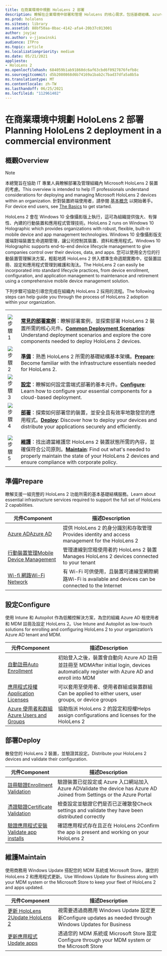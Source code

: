 ```yaml
---
title: 在商業環境中規劃 HoloLens 2 部署
description: 瞭解在企業環境中部署和管理 HoloLens 的核心需求，包括基礎結構、azure active directory 和行動裝置管理。
ms.prod: hololens
ms.sitesec: library
ms.assetid: 88bf50aa-0bac-4142-afa4-20b37c013001
author: joyjaz
ms.author: v-jjaswinski
audience: ITPro
ms.topic: article
ms.localizationpriority: medium
ms.date: 05/21/2021
appliesto:
- HoloLens 2
ms.openlocfilehash: 684059b1ab91860dc6af63cbd6f0927876fefb8c
ms.sourcegitcommit: d5b2080868d6b74169a1bab2c7bad37dfa5a8b5a
ms.translationtype: MT
ms.contentlocale: zh-TW
ms.lasthandoff: 06/25/2021
ms.locfileid: "112961402"
---
```

# <a name="planning-hololens-2-deployment-in-a-commercial-environment"></a><span data-ttu-id="5cd36-103">在商業環境中規劃 HoloLens 2 部署</span><span class="sxs-lookup"><span data-stu-id="5cd36-103">Planning HoloLens 2 deployment in a commercial environment</span></span>

## <a name="overview"></a><span data-ttu-id="5cd36-104">概觀</span><span class="sxs-lookup"><span data-stu-id="5cd36-104">Overview</span></span>
> [!NOTE]
> <span data-ttu-id="5cd36-105">本總覽旨在協助 IT 專業人員瞭解部署及管理組織內 Microsoft HoloLens 2 裝置的考慮。</span><span class="sxs-lookup"><span data-stu-id="5cd36-105">This overview is intended to help IT professionals understand considerations for deploying and managing Microsoft HoloLens 2 devices within an organization.</span></span> <span data-ttu-id="5cd36-106">針對裝置終端使用者，請參閱 [基本概念](hololens2-setup.md) 以開始著手。</span><span class="sxs-lookup"><span data-stu-id="5cd36-106">For device end users, see [The Basics](hololens2-setup.md) to get started.</span></span>

<span data-ttu-id="5cd36-107">HoloLens 2 會在 Windows 10 全像攝影版上執行，這可為組織提供強大、有彈性、內建的行動裝置和應用程式管理技術。</span><span class="sxs-lookup"><span data-stu-id="5cd36-107">HoloLens 2 runs on Windows 10 Holographic which provides organizations with robust, flexible, built-in mobile device and app management technologies.</span></span> <span data-ttu-id="5cd36-108">Windows 10 全像攝影版支援端對端裝置生命週期管理，讓公司控制其裝置、資料和應用程式。</span><span class="sxs-lookup"><span data-stu-id="5cd36-108">Windows 10 Holographic supports end-to-end device lifecycle management to give companies control over their devices, data, and apps.</span></span> <span data-ttu-id="5cd36-109">您可以使用全方位的行動裝置管理解決方案，輕鬆地將 HoloLens 2 併入標準生命週期實務中，從裝置註冊、設定和應用程式管理到維護和淘汰。</span><span class="sxs-lookup"><span data-stu-id="5cd36-109">The HoloLens 2 can easily be incorporated into standard lifecycle practices, from device enrollment, configuration, and application management to maintenance and retirement using a comprehensive mobile device management solution.</span></span>

<span data-ttu-id="5cd36-110">下列步驟可協助引導您完成在組織內 HoloLens 2 採用的流程。</span><span class="sxs-lookup"><span data-stu-id="5cd36-110">The following steps can help guide you through the process of HoloLens 2 adoption within your organization.</span></span>

| | |
|--|--|
| ![步驟 1](images/1green.png)| <br/> <span data-ttu-id="5cd36-112">**[常見的部署案例](hololens-requirements.md)**：瞭解部署案例，並探索部署 HoloLens 2 裝置所需的核心元件。</span><span class="sxs-lookup"><span data-stu-id="5cd36-112">**[Common Deployment Scenarios](hololens-requirements.md)**: Understand deployment scenarios and explore the core components needed to deploy HoloLens 2 devices.</span></span> |
| ![步驟 2](images/2green.png)| <br/> <span data-ttu-id="5cd36-114">**[準備](#prepare)**：熟悉 HoloLens 2 所需的基礎結構基本架構。</span><span class="sxs-lookup"><span data-stu-id="5cd36-114">**[Prepare](#prepare)**: Become familiar with the infrastructure essentials needed for HoloLens 2.</span></span> |
| ![步驟 3](images/3green.png) | <br/> <span data-ttu-id="5cd36-116">**[設定](#configure)**：瞭解如何設定雲端式部署的基本元件。</span><span class="sxs-lookup"><span data-stu-id="5cd36-116">**[Configure](#configure)**: Learn how to configure your essential components for a cloud-based deployment.</span></span> |
| ![步驟 4](images/4green.png) | <br/> <span data-ttu-id="5cd36-118">**[部署](#deploy)**：探索如何部署您的裝置，並安全且有效率地散發您的應用程式。</span><span class="sxs-lookup"><span data-stu-id="5cd36-118">**[Deploy](#deploy)**: Discover how to deploy your devices and distribute your applications securely and efficiently.</span></span> |
| ![步驟 5](images/5green.png) | <br/> <span data-ttu-id="5cd36-120">**[維護](#maintain)**：找出適當維護您 HoloLens 2 裝置狀態所需的內容，並確保符合公司原則。</span><span class="sxs-lookup"><span data-stu-id="5cd36-120">**[Maintain](#maintain)**: Find out what's needed to properly maintain the state of your HoloLens 2 devices and ensure compliance with corporate policy.</span></span> |

## <a name="prepare"></a><span data-ttu-id="5cd36-121">準備</span><span class="sxs-lookup"><span data-stu-id="5cd36-121">Prepare</span></span>

<span data-ttu-id="5cd36-122">瞭解支援一組完整的 HoloLens 2 功能所需的基本基礎結構服務。</span><span class="sxs-lookup"><span data-stu-id="5cd36-122">Learn about essential infrastructure services required to support the full set of HoloLens 2 capabilities.</span></span> 

| <span data-ttu-id="5cd36-123">元件</span><span class="sxs-lookup"><span data-stu-id="5cd36-123">Component</span></span> | <span data-ttu-id="5cd36-124">描述</span><span class="sxs-lookup"><span data-stu-id="5cd36-124">Description</span></span> |
|-----------|------------|
| [<span data-ttu-id="5cd36-125">Azure AD</span><span class="sxs-lookup"><span data-stu-id="5cd36-125">Azure AD</span></span>](hololens-identity.md) | <span data-ttu-id="5cd36-126">提供 HoloLens 2 的身分識別和存取管理</span><span class="sxs-lookup"><span data-stu-id="5cd36-126">Provides identity and access management for the HoloLens 2</span></span>  |
| [<span data-ttu-id="5cd36-127">行動裝置管理</span><span class="sxs-lookup"><span data-stu-id="5cd36-127">Mobile Device Management</span></span>](hololens-mdm-configure.md)| <span data-ttu-id="5cd36-128">管理連線到您租使用者的 HoloLens 2 裝置</span><span class="sxs-lookup"><span data-stu-id="5cd36-128">Manages HoloLens 2 devices connected to your tenant</span></span>  |
| [<span data-ttu-id="5cd36-129">Wi-fi 網路</span><span class="sxs-lookup"><span data-stu-id="5cd36-129">Wi-Fi Network</span></span>](hololens-commercial-infrastructure.md)| <span data-ttu-id="5cd36-130">有 Wi-Fi 可供使用，且裝置可連線至網際網路</span><span class="sxs-lookup"><span data-stu-id="5cd36-130">Wi-Fi is available and devices can be connected to the Internet</span></span>  |

## <a name="configure"></a><span data-ttu-id="5cd36-131">設定</span><span class="sxs-lookup"><span data-stu-id="5cd36-131">Configure</span></span>

<span data-ttu-id="5cd36-132">使用 Intune 和 Autopilot 作為低觸控解決方案，為您的組織 Azure AD 租使用者和 MDM 註冊及設定 HoloLens 2。</span><span class="sxs-lookup"><span data-stu-id="5cd36-132">Use Intune and Autopilot as low-touch solutions for enrolling and configuring HoloLens 2 to your organization’s Azure AD tenant and MDM.</span></span>

| <span data-ttu-id="5cd36-133">元件</span><span class="sxs-lookup"><span data-stu-id="5cd36-133">Component</span></span> | <span data-ttu-id="5cd36-134">描述</span><span class="sxs-lookup"><span data-stu-id="5cd36-134">Description</span></span> |
|-----------|------------|
| [<span data-ttu-id="5cd36-135">自動註冊</span><span class="sxs-lookup"><span data-stu-id="5cd36-135">Auto Enrollment</span></span>](hololens-enroll-mdm.md#auto-enrollment-in-mdm) | <span data-ttu-id="5cd36-136">初始登入之後，裝置會自動向 Azure AD 註冊並註冊至 MDM</span><span class="sxs-lookup"><span data-stu-id="5cd36-136">After initial login, devices automatically register with Azure AD and enroll into MDM</span></span>  |
| [<span data-ttu-id="5cd36-137">應用程式授權</span><span class="sxs-lookup"><span data-stu-id="5cd36-137">Application Licenses</span></span>](hololens2-cloud-connected-configure.md#application-licenses)| <span data-ttu-id="5cd36-138">可以套用至使用者、使用者群組或裝置群組</span><span class="sxs-lookup"><span data-stu-id="5cd36-138">Can be applied to either users, user groups, or device groups</span></span>  |
| [<span data-ttu-id="5cd36-139">Azure 使用者和群組</span><span class="sxs-lookup"><span data-stu-id="5cd36-139">Azure Users and Groups</span></span>](hololens2-cloud-connected-configure.md#azure-users-and-groups) | <span data-ttu-id="5cd36-140">協助指派 HoloLens 2 的設定和授權</span><span class="sxs-lookup"><span data-stu-id="5cd36-140">Helps assign configurations and licenses for the HoloLens 2</span></span>  |

## <a name="deploy"></a><span data-ttu-id="5cd36-141">部署</span><span class="sxs-lookup"><span data-stu-id="5cd36-141">Deploy</span></span>

<span data-ttu-id="5cd36-142">散發您的 HoloLens 2 裝置，並驗證其設定。</span><span class="sxs-lookup"><span data-stu-id="5cd36-142">Distribute your HoloLens 2 devices and validate their configuration.</span></span> 

| <span data-ttu-id="5cd36-143">元件</span><span class="sxs-lookup"><span data-stu-id="5cd36-143">Component</span></span> | <span data-ttu-id="5cd36-144">描述</span><span class="sxs-lookup"><span data-stu-id="5cd36-144">Description</span></span> |
|-----------|------------|
| [<span data-ttu-id="5cd36-145">註冊驗證</span><span class="sxs-lookup"><span data-stu-id="5cd36-145">Enrollment Validation</span></span>](hololens2-corp-connected-deploy.md#enrollment-validation) | <span data-ttu-id="5cd36-146">驗證裝置已從設定或 Azure 入口網站加入 Azure AD</span><span class="sxs-lookup"><span data-stu-id="5cd36-146">Validate the device has Azure AD Joined from Settings or the Azure Portal</span></span> |
| [<span data-ttu-id="5cd36-147">憑證驗證</span><span class="sxs-lookup"><span data-stu-id="5cd36-147">Certificate Validation</span></span>](hololens2-corp-connected-deploy.md#wi-fi-certificate-validation) | <span data-ttu-id="5cd36-148">檢查設定並驗證它們是否已正確散發</span><span class="sxs-lookup"><span data-stu-id="5cd36-148">Check settings and validate they have been distributed correctly</span></span> |
| [<span data-ttu-id="5cd36-149">驗證應用程式安裝</span><span class="sxs-lookup"><span data-stu-id="5cd36-149">Validate app installs</span></span>](hololens2-corp-connected-deploy.md#validate-lob-app-install) | <span data-ttu-id="5cd36-150">確認應用程式存在且正在 HoloLens 2</span><span class="sxs-lookup"><span data-stu-id="5cd36-150">Confirm the app is present and working on your HoloLens 2</span></span> |

## <a name="maintain"></a><span data-ttu-id="5cd36-151">維護</span><span class="sxs-lookup"><span data-stu-id="5cd36-151">Maintain</span></span>

<span data-ttu-id="5cd36-152">使用商務用 Windows Update 搭配您的 MDM 系統或 Microsoft Store，讓您的 HoloLens 2 和應用程式更新。</span><span class="sxs-lookup"><span data-stu-id="5cd36-152">Use Windows Update for Business along with your MDM system or the Microsoft Store to keep your fleet of HoloLens 2 and apps updated.</span></span>

| <span data-ttu-id="5cd36-153">元件</span><span class="sxs-lookup"><span data-stu-id="5cd36-153">Component</span></span> | <span data-ttu-id="5cd36-154">描述</span><span class="sxs-lookup"><span data-stu-id="5cd36-154">Description</span></span> |
|-----------|------------|
| [<span data-ttu-id="5cd36-155">更新 HoloLens 2</span><span class="sxs-lookup"><span data-stu-id="5cd36-155">Update HoloLens 2</span></span>](hololens-updates.md) | <span data-ttu-id="5cd36-156">視需要透過商務用 Windows Update 設定更新</span><span class="sxs-lookup"><span data-stu-id="5cd36-156">Configure updates as needed through Windows Updates for Business</span></span> |
| [<span data-ttu-id="5cd36-157">更新應用程式</span><span class="sxs-lookup"><span data-stu-id="5cd36-157">Update apps</span></span>](app-deploy-overview.md) | <span data-ttu-id="5cd36-158">透過您的 MDM 系統或 Microsoft Store 設定</span><span class="sxs-lookup"><span data-stu-id="5cd36-158">Configure through your MDM system or the Microsoft Store</span></span>
